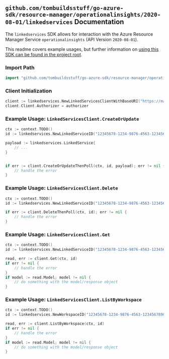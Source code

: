 
## `github.com/tombuildsstuff/go-azure-sdk/resource-manager/operationalinsights/2020-08-01/linkedservices` Documentation

The `linkedservices` SDK allows for interaction with the Azure Resource Manager Service `operationalinsights` (API Version `2020-08-01`).

This readme covers example usages, but further information on [using this SDK can be found in the project root](https://github.com/tombuildsstuff/go-azure-sdk/tree/main/docs).

### Import Path

```go
import "github.com/tombuildsstuff/go-azure-sdk/resource-manager/operationalinsights/2020-08-01/linkedservices"
```


### Client Initialization

```go
client := linkedservices.NewLinkedServicesClientWithBaseURI("https://management.azure.com")
client.Client.Authorizer = authorizer
```


### Example Usage: `LinkedServicesClient.CreateOrUpdate`

```go
ctx := context.TODO()
id := linkedservices.NewLinkedServiceID("12345678-1234-9876-4563-123456789012", "example-resource-group", "workspaceValue", "linkedServiceValue")

payload := linkedservices.LinkedService{
	// ...
}


if err := client.CreateOrUpdateThenPoll(ctx, id, payload); err != nil {
	// handle the error
}
```


### Example Usage: `LinkedServicesClient.Delete`

```go
ctx := context.TODO()
id := linkedservices.NewLinkedServiceID("12345678-1234-9876-4563-123456789012", "example-resource-group", "workspaceValue", "linkedServiceValue")

if err := client.DeleteThenPoll(ctx, id); err != nil {
	// handle the error
}
```


### Example Usage: `LinkedServicesClient.Get`

```go
ctx := context.TODO()
id := linkedservices.NewLinkedServiceID("12345678-1234-9876-4563-123456789012", "example-resource-group", "workspaceValue", "linkedServiceValue")

read, err := client.Get(ctx, id)
if err != nil {
	// handle the error
}
if model := read.Model; model != nil {
	// do something with the model/response object
}
```


### Example Usage: `LinkedServicesClient.ListByWorkspace`

```go
ctx := context.TODO()
id := linkedservices.NewWorkspaceID("12345678-1234-9876-4563-123456789012", "example-resource-group", "workspaceValue")

read, err := client.ListByWorkspace(ctx, id)
if err != nil {
	// handle the error
}
if model := read.Model; model != nil {
	// do something with the model/response object
}
```
